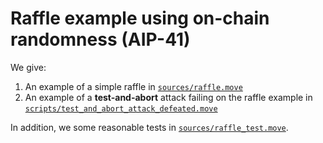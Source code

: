 # Raffle example using on-chain randomness (AIP-41)

We give:

1. An example of a simple raffle in [`sources/raffle.move`](sources/raffle.move)
2. An example of a **test-and-abort** attack failing on the raffle example in [`scripts/test_and_abort_attack_defeated.move`](scripts/test_and_abort_attack_defeated.move)

In addition, we some reasonable tests in [`sources/raffle_test.move`](sources/raffle_test.move).